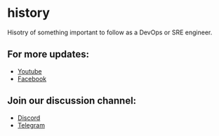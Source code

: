 # history

Hisotry of something important to follow as a DevOps or SRE engineer.

## For more updates:
- [Youtube][youtube]
- [Facebook][facebook]

## Join our discussion channel:
- [Discord][discord]
- [Telegram][telegram]

<!----variables---->

[discord]: https://discordapp.com/invite/xNEdEGw
[youtube]: https://www.youtube.com/c/4iglance
[facebook]: https://www.facebook.com/4iglance
[telegram]: https://t.me/fouriglance
